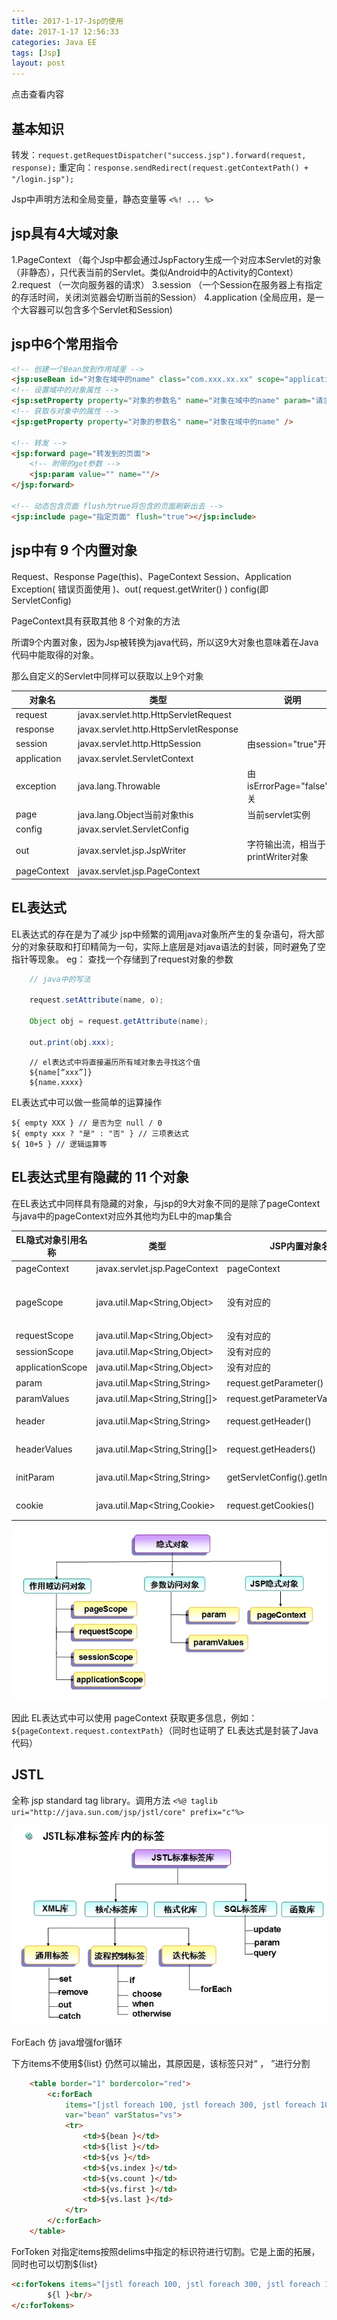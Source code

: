 ```yaml
---
title: 2017-1-17-Jsp的使用
date: 2017-1-17 12:56:33 
categories: Java EE
tags: [Jsp]
layout: post
---
```

 
 点击查看内容

<!-- more -->

## 基本知识

转发：`request.getRequestDispatcher("success.jsp").forward(request, response);`
重定向：`response.sendRedirect(request.getContextPath() + "/login.jsp");`

Jsp中声明方法和全局变量，静态变量等 `<%! ... %>`

## jsp具有4大域对象

1.PageContext （每个Jsp中都会通过JspFactory生成一个对应本Servlet的对象（非静态），只代表当前的Servlet。类似Android中的Activity的Context）
2.request （一次向服务器的请求） 
3.session （一个Session在服务器上有指定的存活时间，关闭浏览器会切断当前的Session）
4.application (全局应用，是一个大容器可以包含多个Servlet和Session)

## jsp中6个常用指令

```html
<!-- 创建一个Bean放到作用域里 -->
<jsp:useBean id="对象在域中的name" class="com.xxx.xx.xx" scope="application|session|request|page">
<!-- 设置域中的对象属性 -->
<jsp:setProperty property="对象的参数名" name="对象在域中的name" param="请求参数中的值，可代替value" value="值"/>
<!-- 获取与对象中的属性 -->
<jsp:getProperty property="对象的参数名" name="对象在域中的name" />	

<!-- 转发 -->
<jsp:forward page="转发到的页面"> 
	<!-- 附带的get参数 -->
	<jsp:param value="" name=""/>
</jsp:forward>

<!-- 动态包含页面 flush为true将包含的页面刷新出去 -->
<jsp:include page="指定页面" flush="true"></jsp:include>

```
## jsp中有 9 个内置对象

Request、Response
Page(this)、PageContext
Session、Application
Exception( 错误页面使用 )、out( request.getWriter() )
config(即ServletConfig)

PageContext具有获取其他 8 个对象的方法

所谓9个内置对象，因为Jsp被转换为java代码，所以这9大对象也意味着在Java代码中能取得的对象。

那么自定义的Servlet中同样可以获取以上9个对象

|对象名|	类型	|说明|
|---|---|---|
|request|	javax.servlet.http.HttpServletRequest	| |
|response|	javax.servlet.http.HttpServletResponse | |	
|session|	javax.servlet.http.HttpSession|	由session="true"开关|
|application|	javax.servlet.ServletContext	| |
|exception|	java.lang.Throwable|由isErrorPage="false"开关|
|page|	java.lang.Object当前对象this	|当前servlet实例|
|config|	javax.servlet.ServletConfig	| |
|out|	 javax.servlet.jsp.JspWriter	|字符输出流，相当于 printWriter对象|
|pageContext|	 javax.servlet.jsp.PageContext	| |


## EL表达式
EL表达式的存在是为了减少 jsp中频繁的调用java对象所产生的复杂语句，将大部分的对象获取和打印精简为一句，实际上底层是对java语法的封装，同时避免了空指针等现象。
eg：
查找一个存储到了request对象的参数
```java
	// java中的写法

	request.setAttribute(name, o);
	
	Object obj = request.getAttribute(name);
	
	out.print(obj.xxx);
```

```
	// el表达式中将直接遍历所有域对象去寻找这个值
	${name[“xxx”]}
	${name.xxxx}
```

EL表达式中可以做一些简单的运算操作

```
${ empty XXX } // 是否为空 null / 0
${ empty xxx ? "是" : "否" } // 三项表达式
${ 10+5 } // 逻辑运算等
```

## EL表达式里有隐藏的 11 个对象

在EL表达式中同样具有隐藏的对象，与jsp的9大对象不同的是除了pageContext 与java中的pageContext对应外其他均为EL中的map集合

|EL隐式对象引用名称|	类型|	JSP内置对象名称|	说明|
|---|---|---|---|
|pageContext	|javax.servlet.jsp.PageContext	|pageContext|	一样的|
|pageScope	|java.util.Map<String,Object>|	没有对应的	|pageContext范围中存放的数据,页面范围|
|requestScope	|java.util.Map<String,Object>|	没有对应的	|请求范围数据|
|sessionScope	|java.util.Map<String,Object>|	没有对应的	|会话范围数据|
|applicationScope	|java.util.Map<String,Object>|	没有对应的	|应用范围数据|
|param	|java.util.Map<String,String>|	request.getParameter()	|一个请求参数|
|paramValues	|java.util.Map<String,String[]>	|request.getParameterValues()	|重名请求参数|
|header	|java.util.Map<String,String>	|request.getHeader()	|一个请求消息头|
|headerValues	|java.util.Map<String,String[]>	|request.getHeaders()	|重名请求消息头|
|initParam	|java.util.Map<String,String>	|getServletConfig().getInitParameter()	|web.xml中全局参数|
|cookie	|java.util.Map<String,Cookie>	|request.getCookies()	|key:cookie对象的name值|

 ![EL表达式][1]

因此 EL表达式中可以使用 pageContext 获取更多信息，例如：`${pageContext.request.contextPath}`（同时也证明了 EL表达式是封装了Java代码）

## JSTL

全称 jsp standard tag library。调用方法 
`<%@ taglib uri="http://java.sun.com/jsp/jstl/core" prefix="c"%>`

![jstl 核心库常用方法][2]

ForEach 仿 java增强for循环

下方items不使用${list} 仍然可以输出，其原因是，该标签只对“ ， ”进行分割

```html
	<table border="1" bordercolor="red">
		<c:forEach
			items="[jstl foreach 100, jstl foreach 300, jstl foreach 100]"
			var="bean" varStatus="vs">
			<tr>
				<td>${bean }</td>
				<td>${list }</td>
				<td>${vs }</td>
				<td>${vs.index }</td>
				<td>${vs.count }</td>
				<td>${vs.first }</td>
				<td>${vs.last }</td>
			</tr>
		</c:forEach>
	</table>
```

ForToken 对指定items按照delims中指定的标识符进行切割。它是上面的拓展，同时也可以切割${list}

```html
<c:forTokens items="[jstl foreach 100, jstl foreach 300, jstl foreach 100]" delims=" " var="l">
		${l }<br/>
</c:forTokens>
```

  [1]: /img/2017-1-17-Jsp的使用/el.jpg "el.jpg"
  [2]: /img/2017-1-17-Jsp的使用/jstl.jpg "jstl.jpg"